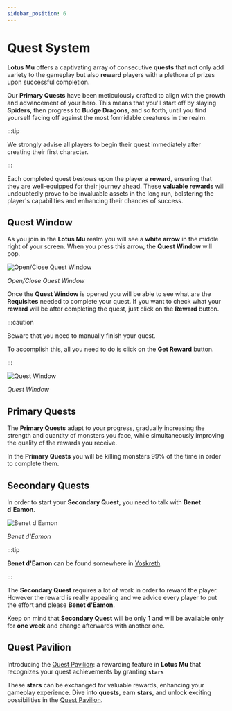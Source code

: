 ```yaml
---
sidebar_position: 6
---
```


# Quest System

**Lotus Mu** offers a captivating array of consecutive **quests** that not only add variety to the gameplay but also **reward** players with a plethora of prizes upon successful completion.

Our **Primary Quests** have been meticulously crafted to align with the growth and advancement of your hero. This means that you'll start off by slaying **Spiders**, then progress to **Budge Dragons**, and so forth, until you find yourself facing off against the most formidable creatures in the realm.

:::tip

We strongly advise all players to begin their quest immediately after creating their first character.

:::

Each completed quest bestows upon the player a **reward**, ensuring that they are well-equipped for their journey ahead. These **valuable rewards** will undoubtedly prove to be invaluable assets in the long run, bolstering the player's capabilities and enhancing their chances of success.

## Quest Window

As you join in the **Lotus Mu** realm you will see a **white arrow** in the middle right of your screen. When you press this arrow, the **Quest Window** will pop.

![Open/Close Quest Window](/img/client-features/open-quest-window.jpg)

_Open/Close Quest Window_

Once the **Quest Window** is opened you will be able to see what are the **Requisites** needed to complete your quest. If you want to check what your **reward** will be after completing the quest, just click on the **Reward** button.

:::caution

Beware that you need to manually finish your quest.

To accomplish this, all you need to do is click on the **Get Reward** button.

:::

![Quest Window](/img/client-features/quest-window.jpg)

_Quest Window_

## Primary Quests

The **Primary Quests** adapt to your progress, gradually increasing the strength and quantity of monsters you face, while simultaneously improving the quality of the rewards you receive.

In the **Primary Quests** you will be killing monsters 99% of the time in order to complete them.

## Secondary Quests

In order to start your **Secondary Quest**, you need to talk with **Benet d'Eamon**.

![Benet d'Eamon](/img/npc/benet-d-eamon.jpg)

_Benet d'Eamon_

:::tip

**Benet d'Eamon** can be found somewhere in [Yoskreth](/maps/yoskreth).

:::

The **Secondary Quest** requires a lot of work in order to reward the player. However the reward is really appealing and we advice every player to put the effort and please **Benet d'Eamon**.

Keep on mind that **Secondary Quest** will be only **1** and will be available only for **one week** and change afterwards with another one.

## Quest Pavilion

Introducing the [Quest Pavilion](/gameplay-systems/quest-pavilion): a rewarding feature in **Lotus Mu** that recognizes your quest achievements by granting **`stars`**

These **stars** can be exchanged for valuable rewards, enhancing your gameplay experience. Dive into **quests**, earn **stars**, and unlock exciting possibilities in the [Quest Pavilion](/gameplay-systems/quest-pavilion).
